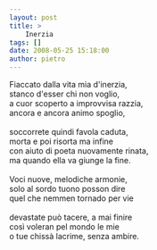 ```yaml
---
layout: post
title: >
    Inerzia
tags: []
date: 2008-05-25 15:18:00
author: pietro
---
```

Fiaccato dalla vita mia d'inerzia,<br/>stanco d'esser chi non voglio,<br/>a cuor scoperto a improvvisa razzia,<br/>ancora e ancora animo spoglio,<br/><br/>soccorrete quindi favola caduta,<br/>morta e poi risorta ma infine<br/>con aiuto di poeta nuovamente rinata,<br/>ma quando ella va giunge la fine.<br/><br/>Voci nuove, melodiche armonie,<br/>solo al sordo tuono posson dire<br/>quel che nemmen tornado per vie<br/><br/>devastate può tacere, a mai finire<br/>così voleran pel mondo le mie<br/>o tue chissà lacrime, senza ambire.
